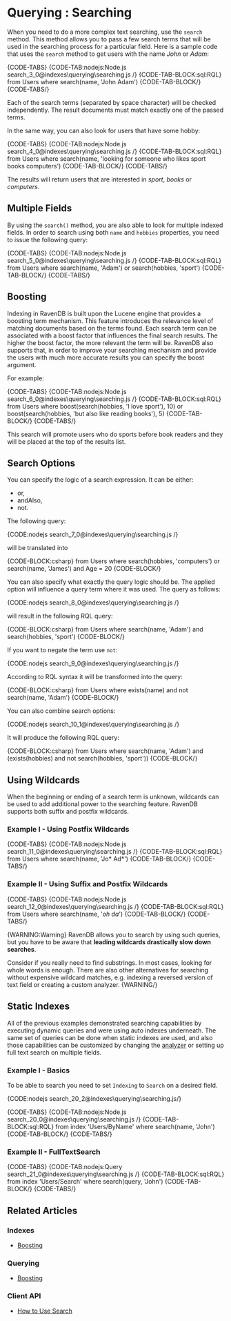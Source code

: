 ﻿# Querying : Searching

When you need to do a more complex text searching, use the `search` method. This method allows you to pass a few search terms that will be used in the searching process for a particular field. Here is a sample code
that uses the `search` method to get users with the name *John* or *Adam*:

{CODE-TABS}
{CODE-TAB:nodejs:Node.js search_3_0@indexes\querying\searching.js /}
{CODE-TAB-BLOCK:sql:RQL}
from Users
where search(name, 'John Adam')
{CODE-TAB-BLOCK/}
{CODE-TABS/}

Each of the search terms (separated by space character) will be checked independently. The result documents must match exactly one of the passed terms.

In the same way, you can also look for users that have some hobby:

{CODE-TABS}
{CODE-TAB:nodejs:Node.js search_4_0@indexes\querying\searching.js /}
{CODE-TAB-BLOCK:sql:RQL}
from Users
where search(name, 'looking for someone who likes sport books computers')
{CODE-TAB-BLOCK/}
{CODE-TABS/}

The results will return users that are interested in *sport*, *books* or *computers*.

## Multiple Fields

By using the `search()` method, you are also able to look for multiple indexed fields. In order to search using both `name` and `hobbies` properties, you need to issue the following query:

{CODE-TABS}
{CODE-TAB:nodejs:Node.js search_5_0@indexes\querying\searching.js /}
{CODE-TAB-BLOCK:sql:RQL}
from Users
where search(name, 'Adam') or search(hobbies, 'sport')
{CODE-TAB-BLOCK/}
{CODE-TABS/}

## Boosting

Indexing in RavenDB is built upon the Lucene engine that provides a boosting term mechanism. This feature introduces the relevance level of matching documents based on the terms found. 
Each search term can be associated with a boost factor that influences the final search results. The higher the boost factor, the more relevant the term will be. 
RavenDB also supports that, in order to improve your searching mechanism and provide the users with much more accurate results you can specify the boost argument. 

For example:

{CODE-TABS}
{CODE-TAB:nodejs:Node.js search_6_0@indexes\querying\searching.js /}
{CODE-TAB-BLOCK:sql:RQL}
from Users
where boost(search(hobbies, 'I love sport'), 10) or boost(search(hobbies, 'but also like reading books'), 5)
{CODE-TAB-BLOCK/}
{CODE-TABS/}

This search will promote users who do sports before book readers and they will be placed at the top of the results list.

## Search Options

You can specify the logic of a search expression. It can be either:

* or,
* andAlso,
* not.

The following query:

{CODE:nodejs search_7_0@indexes\querying\searching.js /}

will be translated into

{CODE-BLOCK:csharp}
from Users
where search(hobbies, 'computers') or search(name, 'James') and Age = 20
{CODE-BLOCK/}

You can also specify what exactly the query logic should be. The applied option will influence a query term where it was used. The query as follows:

{CODE:nodejs search_8_0@indexes\querying\searching.js /}

will result in the following RQL query:

{CODE-BLOCK:csharp}
from Users
where search(name, 'Adam') and search(hobbies, 'sport')
{CODE-BLOCK/}

If you want to negate the term use `not`:

{CODE:nodejs search_9_0@indexes\querying\searching.js /}

According to RQL syntax it will be transformed into the query:

{CODE-BLOCK:csharp}
from Users
where exists(name) and not search(name, 'Adam')
{CODE-BLOCK/}

You can also combine search options:

{CODE:nodejs search_10_1@indexes\querying\searching.js /}

It will produce the following RQL query:

{CODE-BLOCK:csharp}
from Users
where search(name, 'Adam') and (exists(hobbies) and not search(hobbies, 'sport'))
{CODE-BLOCK/}

## Using Wildcards

When the beginning or ending of a search term is unknown, wildcards can be used to add additional power to the searching feature. RavenDB supports both suffix and postfix wildcards.

### Example I - Using Postfix Wildcards

{CODE-TABS}
{CODE-TAB:nodejs:Node.js search_11_0@indexes\querying\searching.js /}
{CODE-TAB-BLOCK:sql:RQL}
from Users
where search(name, 'Jo* Ad*')
{CODE-TAB-BLOCK/}
{CODE-TABS/}

### Example II - Using Suffix and Postfix Wildcards

{CODE-TABS}
{CODE-TAB:nodejs:Node.js search_12_0@indexes\querying\searching.js /}
{CODE-TAB-BLOCK:sql:RQL}
from Users
where search(name, '*oh* *da*')
{CODE-TAB-BLOCK/}
{CODE-TABS/}

{WARNING:Warning}
RavenDB allows you to search by using such queries, but you have to be aware that **leading wildcards drastically slow down searches**.

Consider if you really need to find substrings. In most cases, looking for whole words is enough. There are also other alternatives for searching without expensive wildcard matches, e.g. indexing a reversed version of text field or creating a custom analyzer.
{WARNING/}

## Static Indexes

All of the previous examples demonstrated searching capabilities by executing dynamic queries and were using auto indexes underneath. The same set of queries can be done when static indexes are used, and also those capabilities can be customized by changing the [analyzer](../using-analyzers) or setting up full text search on multiple fields.

### Example I - Basics

To be able to search you need to set `Indexing` to `Search` on a desired field.

{CODE:nodejs search_20_2@indexes\querying\searching.js/}

{CODE-TABS}
{CODE-TAB:nodejs:Node.js search_20_0@indexes\querying\searching.js /}
{CODE-TAB-BLOCK:sql:RQL}
from index 'Users/ByName'
where search(name, 'John')
{CODE-TAB-BLOCK/}
{CODE-TABS/}

### Example II - FullTextSearch

{CODE-TABS}
{CODE-TAB:nodejs:Query search_21_0@indexes\querying\searching.js /}
{CODE-TAB-BLOCK:sql:RQL}
from index 'Users/Search'
where search(query, 'John')
{CODE-TAB-BLOCK/}
{CODE-TABS/}

## Related Articles

### Indexes

- [Boosting](../../indexes/boosting)

### Querying

- [Boosting](../../indexes/querying/boosting)

### Client API

- [How to Use Search](../../client-api/session/querying/how-to-use-search)
